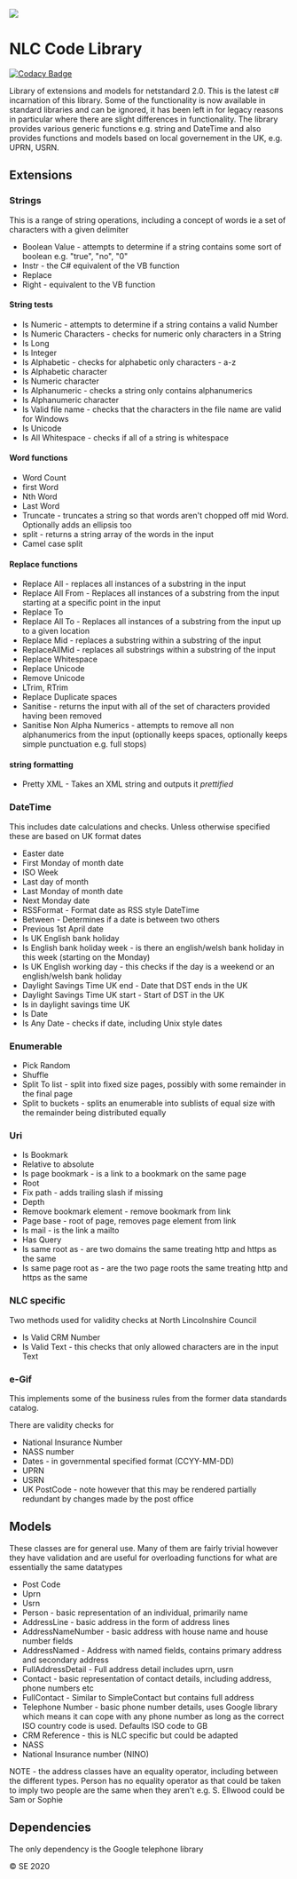 ![](https://www.northlincs.gov.uk/nlc-logo-b)

# NLC Code Library

<!-- ![.NET Core](https://github.com/NelNlc/Library/workflows/.NET%20Core/badge.svg) 
[![Build Status](https://dev.azure.com/NLBC/Library/_apis/build/status/NelNlc.Library?branchName=master)](https://dev.azure.com/NLBC/Library/_build/latest?definitionId=3&branchName=master)
[![Build Status](https://travis-ci.org/NelNlc/Library.svg?branch=master)](https://travis-ci.org/NelNlc/Library)
[![Build status](https://ci.appveyor.com/api/projects/status/94xxq3hq0qek8qll?svg=true)](https://ci.appveyor.com/project/ellwoods/library)
[![Known Vulnerabilities](https://snyk.io/test/github/Nlincs/Library/badge.svg?targetFile=src/Library.csproj)](https://snyk.io/test/github/Nlincs/Library?targetFile=src/Library.csproj) -->

[![Codacy Badge](https://app.codacy.com/project/badge/Grade/53beda2ce15e45c8b662363f2c1f1344)](https://www.codacy.com/gh/Nlincs/NLC.Library/dashboard?utm_source=github.com&utm_medium=referral&utm_content=Nlincs/NLC.Library&utm_campaign=Badge_Grade)

Library of extensions and models for netstandard 2.0.
This is the latest c# incarnation of this library. Some of the functionality is now available in standard libraries and can be ignored, it has been left in for legacy reasons in particular where there are slight differences in functionality. The library provides various generic functions e.g. string and DateTime and also provides functions and models based on local governement in the UK, e.g. UPRN, USRN.

## Extensions

### Strings

This is a range of string operations, including a concept of words ie a set of characters with a given delimiter

-   Boolean Value - attempts to determine if a string contains some sort of boolean e.g. "true", "no", "0"
-   Instr - the C# equivalent of the VB function
-   Replace
-   Right - equivalent to the VB function

#### String tests

-   Is Numeric - attempts to determine if a string contains a valid Number
-   Is Numeric Characters - checks for numeric only characters in a String
-   Is Long
-   Is Integer
-   Is Alphabetic - checks for alphabetic only characters - a-z
-   Is Alphabetic character
-   Is Numeric character
-   Is Alphanumeric - checks a string only contains alphanumerics
-   Is Alphanumeric character
-   Is Valid file name - checks that the characters in the file name are valid for Windows
-   Is Unicode
-   Is All Whitespace - checks if all of a string is whitespace

#### Word functions

-   Word Count
-   first Word
-   Nth Word
-   Last Word
-   Truncate - truncates a string so that words aren't chopped off mid Word. Optionally adds an ellipsis too
-   split - returns a string array of the words in the input
-   Camel case split

#### Replace functions

-   Replace All - replaces all instances of a substring in the input
-   Replace All From - Replaces all instances of a substring from the input starting at a specific point in the input
-   Replace To 
-   Replace All To - Replaces all instances of a substring from the input up to a given location
-   Replace Mid - replaces a substring within a substring of the input
-   ReplaceAllMid - replaces all substrings within a substring of the input
-   Replace Whitespace
-   Replace Unicode
-   Remove Unicode
-   LTrim, RTrim
-   Replace Duplicate spaces
-   Sanitise - returns the input with all of the set of characters provided having been removed
-   Sanitise Non Alpha Numerics - attempts to remove all non alphanumerics from the input (optionally keeps spaces, optionally keeps simple punctuation e.g. full stops)

#### string formatting

-   Pretty XML - Takes an XML string and outputs it _prettified_

### DateTime

This includes date calculations and checks. Unless otherwise specified these are based on UK format dates

-   Easter date
-   First Monday of month date
-   ISO Week
-   Last day of month 
-   Last Monday of month date
-   Next Monday date
-   RSSFormat - Format date as RSS style DateTime
-   Between - Determines if a date is between two others
-   Previous 1st April date
-   Is UK English bank holiday
-   Is English bank holiday week - is there an english/welsh bank holiday in this week (starting on the Monday)
-   Is UK English working day - this checks if the day is a weekend or an english/welsh bank holiday
-   Daylight Savings Time UK end - Date that DST ends in the UK
-   Daylight Savings Time UK start - Start of DST in the UK
-   Is in daylight savings time UK
-   Is Date
-   Is Any Date - checks if date, including Unix style dates

### Enumerable

-   Pick Random
-   Shuffle
-   Split To list - split into fixed size pages, possibly with some remainder in the final page
-   Split to buckets - splits an enumerable into sublists of equal size with the remainder being distributed equally

### Uri

-   Is Bookmark
-   Relative to absolute
-   Is page bookmark - is a link to a bookmark on the same page
-   Root
-   Fix path - adds trailing slash if missing
-   Depth
-   Remove bookmark element - remove bookmark from link
-   Page base - root of page, removes page element from link
-   Is mail - is the link a mailto
-   Has Query
-   Is same root as - are two domains the same treating http and https as the same
-   Is same page root as - are the two page roots the same treating http and https as the same

### NLC specific

Two methods used for validity checks at North Lincolnshire Council

-   Is Valid CRM Number
-   Is Valid Text - this checks that only allowed characters are in the input Text

### e-Gif

This implements some of the business rules from the former data standards catalog. 

There are validity checks for 

-   National Insurance Number
-   NASS number
-   Dates - in governmental specified format (CCYY-MM-DD)
-   UPRN
-   USRN
-   UK PostCode - note however that this may be rendered partially redundant by changes made by the post office

## Models

These classes are for general use. Many of them are fairly trivial however they have validation and are useful for overloading functions for what are essentially the same datatypes

-   Post Code
-   Uprn
-   Usrn
-   Person - basic representation of an individual, primarily name
-   AddressLine - basic address in the form of address lines
-   AddressNameNumber - basic address with house name and house number fields 
-   AddressNamed - Address with named fields, contains primary address and secondary address
-   FullAddressDetail - Full address detail includes uprn, usrn
-   Contact - basic representation of contact details, including address, phone numbers etc
-   FullContact - Similar to SimpleContact but contains full address
-   Telephone Number - basic phone number details, uses Google library which means it can cope with any phone number as long as the correct ISO country code is used. Defaults ISO code to GB
-   CRM Reference - this is NLC specific but could be adapted
-   NASS 
-   National Insurance number (NINO)

NOTE - the address classes have an equality operator, including between the different types. 
Person has no equality operator as that could be taken to imply two people are the same when they aren't
e.g. S. Ellwood could be Sam or Sophie

## Dependencies

The only dependency is the Google telephone library

© SE 2020
